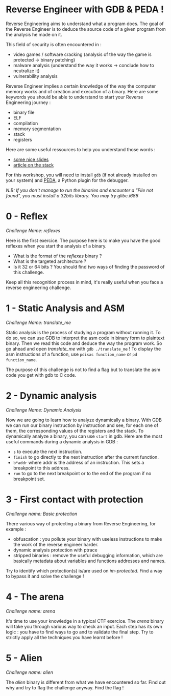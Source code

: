 # Reverse Engineer with GDB & PEDA !

Reverse Engineering aims to understand what a program does. The goal of the Reverse Engineer is to deduce the source code of a given program from the analysis he made on it.

This field of security is often encountered in :

* video games / software cracking (analysis of the way the game is protected -> binary patching)
* malware analysis (understand the way it works -> conclude how to neutralize it)
* vulnerability analysis

Reverse Engineer implies a certain knowledge of the way the computer memory works and of creation and execution of a binary.
Here are some keywords you should be able to understand to start your Reverse Engineering journey :

* binary file
* ELF
* compilation
* memory segmentation
* stack
* registers

Here are some useful ressources to help you understand those words :

* [some nice slides](http://slides.pwnh4.com/reverse)
* [article on the stack](https://beta.hackndo.com/stack-introduction/)

For this workshop, you will need to install `gdb` (if not already installed on your system) and [PEDA](https://github.com/longld/peda), a Python plugin for the debugger.

*N.B: If you don't manage to run the binaries and encounter a "File not found", you must install a 32bits library. You may try glibc.i686*

# 0 - Reflex

*Challenge Name: reflexes*

Here is the first exercice. The purpose here is to make you have the good reflexes when you start the analysis of a binary.

* What is the format of the *reflexes* binary ?
* What is the targeted architecture ?
* Is it 32 or 64 bits ?
  You should find two ways of finding the password of this challenge.

Keep all this recognition process in mind, it's really useful when you face a reverse engineering challenge.

# 1 - Static Analysis and ASM

*Challenge Name: translate_me*

Static analysis is the process of studying a program without running it.
To do so, we can use GDB to interpret the asm code in binary form to plaintext binary.
Then we read this code and deduce the way the program work.
So go ahead and open *translate_me* with `gdb ./translate_me` !
To display the asm instructions of a function, use `pdisas function_name` or `pd function_name`.

The purpose of this challenge is not to find a flag but to translate the asm code you get with gdb to C code.

# 2 - Dynamic analysis

*Challenge Name: Dynamic Analysis*

Now we are going to learn how to analyze dynamically a binary. With GDB we can run our binary instruction by instruction and see, for each one of them, the corresponding values of the registers and the stack.
To dynamically analyze a binary, you can use `start` in gdb.
Here are the most useful commands during a dynamic analysis in GDB :

* `s` to execute the next instruction.
* `finish` to go directly to the next instruction after the current function.
* `b*addr` where addr is the address of an instruction. This sets a breakpoint to this address.
* `run` to go to the next breakpoint or to the end of the program if no breakpoint set.

# 3 - First contact with protection

*Challenge name: Basic protection*

There various way of protecting a binary from Reverse Engineering, for example :

* obfuscation : you pollute your binary with useless instructions to make the work of the reverse engineer harder.
* dynamic analysis protection with ptrace
* stripped binaries : remove the useful debugging information, which are basically metadata about variables and functions addresses and names.

Try to identify which protection(s) is/are used on *im-protected*. Find a way to bypass it and solve the challenge !

# 4 - The arena

*Challenge name: arena*

It's time to use your knowledge in a typical CTF exercice. The *arena* binary will take you through various way to check an input.
Each step has its own logic : you have to find ways to go and to validate the final step.
Try to strictly apply all the techniques you have learnt before !

# 5 - Alien

*Challenge name: alien*

The *alien* binary is different from what we have encountered so far. Find out why and try to flag the challenge anyway.
Find the flag !
